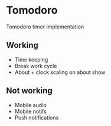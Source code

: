 # Tomodoro
Tomodoro timer implementation

## Working
- Time keeping
- Break work cycle
- About + clock scaling on about show

## Not working
- Mobile audio
- Mobile notifs
- Push notifications

